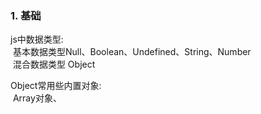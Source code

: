### 1. 基础  
js中数据类型:  
&nbsp;基本数据类型Null、Boolean、Undefined、String、Number   
&nbsp;混合数据类型 Object

Object常用些内置对象:  
&nbsp;Array对象、
